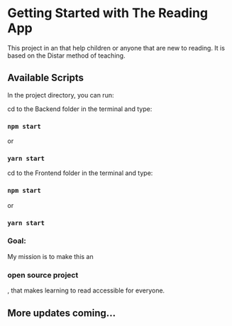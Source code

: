 # Getting Started with The Reading App

This project in an that help children or anyone that are new to reading. It is based on the Distar method of teaching.

## Available Scripts

In the project directory, you can run:

cd to the Backend folder in the terminal and type:
### `npm start`
or
### `yarn start`

cd to the Frontend folder in the terminal and type:
### `npm start`
or
### `yarn start`

### Goal:
My mission is to make this an <h3>open source project</h3>, that makes learning to read accessible for everyone.

<h2>More updates coming...</h2>